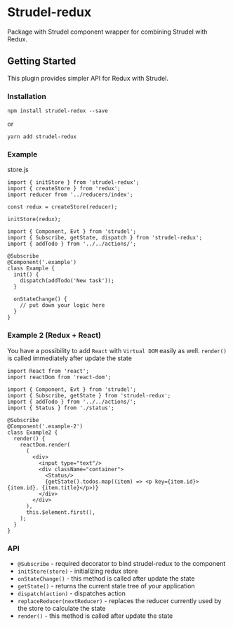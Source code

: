 # Strudel-redux

Package with Strudel component wrapper for combining Strudel with Redux.

## Getting Started

This plugin provides simpler API for Redux with Strudel.

### Installation

```
npm install strudel-redux --save
```
or
```
yarn add strudel-redux
```

### Example

store.js
```
import { initStore } from 'strudel-redux';
import { createStore } from 'redux';
import reducer from '../reducers/index';

const redux = createStore(reducer);

initStore(redux);
```

```
import { Component, Evt } from 'strudel';
import { Subscribe, getState, dispatch } from 'strudel-redux';
import { addTodo } from '../../actions/';

@Subscribe
@Component('.example')
class Example {
  init() {
    dispatch(addTodo('New task'));
  }

  onStateChange() {
    // put down your logic here
  }
}
```

### Example 2 (Redux + React)

You have a possibility to add `React` with `Virtual DOM` easily as well.
`render()` is called immediately after update the state

```
import React from 'react';
import reactDom from 'react-dom';

import { Component, Evt } from 'strudel';
import { Subscribe, getState } from 'strudel-redux';
import { addTodo } from '../../actions/';
import { Status } from './status';

@Subscribe
@Component('.example-2')
class Example2 {
  render() {
    reactDom.render(
      (
        <div>
          <input type="text"/>
          <div className="container">
            <Status/>
            {getState().todos.map((item) => <p key={item.id}>{item.id}. {item.title}</p>)}
          </div>
        </div>
      ),
      this.$element.first(),
    );
  }
}
```

### API

* `@Subscribe` - required decorator to bind strudel-redux to the component
* `initStore(store)` - initializing redux store
* `onStateChange()` - this method is called after update the state
* `getState()` - returns the current state tree of your application
* `dispatch(action)` - dispatches action
* `replaceReducer(nextReducer)` - replaces the reducer currently used by the store to calculate the state
* `render()` - this method is called after update the state